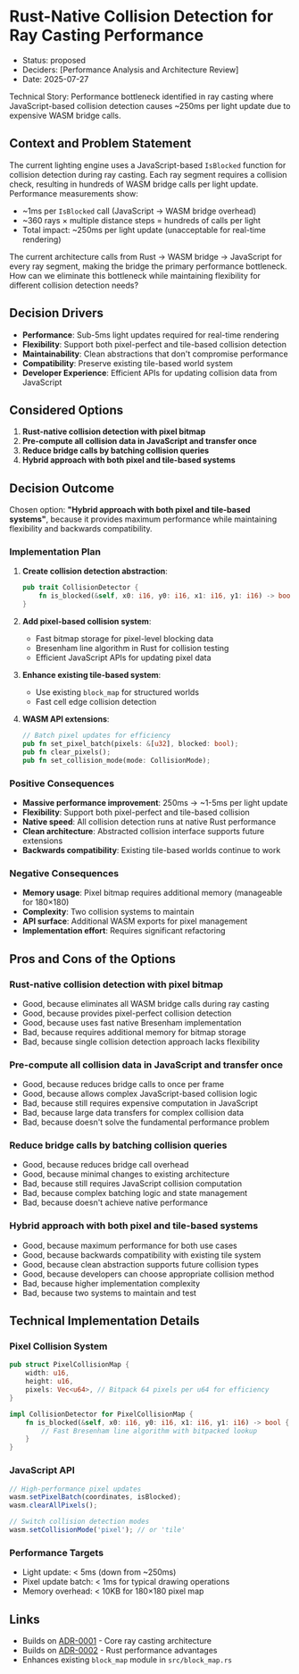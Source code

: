# Rust-Native Collision Detection for Ray Casting Performance

- Status: proposed
- Deciders: [Performance Analysis and Architecture Review]
- Date: 2025-07-27

Technical Story: Performance bottleneck identified in ray casting where JavaScript-based collision detection causes ~250ms per light update due to expensive WASM bridge calls.

## Context and Problem Statement

The current lighting engine uses a JavaScript-based `IsBlocked` function for collision detection during ray casting. Each ray segment requires a collision check, resulting in hundreds of WASM bridge calls per light update. Performance measurements show:

- ~1ms per `IsBlocked` call (JavaScript → WASM bridge overhead)
- ~360 rays × multiple distance steps = hundreds of calls per light
- Total impact: ~250ms per light update (unacceptable for real-time rendering)

The current architecture calls from Rust → WASM bridge → JavaScript for every ray segment, making the bridge the primary performance bottleneck. How can we eliminate this bottleneck while maintaining flexibility for different collision detection needs?

## Decision Drivers

- **Performance**: Sub-5ms light updates required for real-time rendering
- **Flexibility**: Support both pixel-perfect and tile-based collision detection
- **Maintainability**: Clean abstractions that don't compromise performance
- **Compatibility**: Preserve existing tile-based world system
- **Developer Experience**: Efficient APIs for updating collision data from JavaScript

## Considered Options

1. **Rust-native collision detection with pixel bitmap**
2. **Pre-compute all collision data in JavaScript and transfer once**
3. **Reduce bridge calls by batching collision queries**
4. **Hybrid approach with both pixel and tile-based systems**

## Decision Outcome

Chosen option: **"Hybrid approach with both pixel and tile-based systems"**, because it provides maximum performance while maintaining flexibility and backwards compatibility.

### Implementation Plan

1. **Create collision detection abstraction**:
   ```rust
   pub trait CollisionDetector {
       fn is_blocked(&self, x0: i16, y0: i16, x1: i16, y1: i16) -> bool;
   }
   ```

2. **Add pixel-based collision system**:
   - Fast bitmap storage for pixel-level blocking data
   - Bresenham line algorithm in Rust for collision testing
   - Efficient JavaScript APIs for updating pixel data

3. **Enhance existing tile-based system**:
   - Use existing `block_map` for structured worlds
   - Fast cell edge collision detection

4. **WASM API extensions**:
   ```rust
   // Batch pixel updates for efficiency
   pub fn set_pixel_batch(pixels: &[u32], blocked: bool);
   pub fn clear_pixels();
   pub fn set_collision_mode(mode: CollisionMode);
   ```

### Positive Consequences

- **Massive performance improvement**: 250ms → ~1-5ms per light update
- **Flexibility**: Support both pixel-perfect and tile-based collision
- **Native speed**: All collision detection runs at native Rust performance
- **Clean architecture**: Abstracted collision interface supports future extensions
- **Backwards compatibility**: Existing tile-based worlds continue to work

### Negative Consequences

- **Memory usage**: Pixel bitmap requires additional memory (manageable for 180×180)
- **Complexity**: Two collision systems to maintain
- **API surface**: Additional WASM exports for pixel management
- **Implementation effort**: Requires significant refactoring

## Pros and Cons of the Options

### Rust-native collision detection with pixel bitmap

- Good, because eliminates all WASM bridge calls during ray casting
- Good, because provides pixel-perfect collision detection
- Good, because uses fast native Bresenham implementation
- Bad, because requires additional memory for bitmap storage
- Bad, because single collision detection approach lacks flexibility

### Pre-compute all collision data in JavaScript and transfer once

- Good, because reduces bridge calls to once per frame
- Good, because allows complex JavaScript-based collision logic
- Bad, because still requires expensive computation in JavaScript
- Bad, because large data transfers for complex collision data
- Bad, because doesn't solve the fundamental performance problem

### Reduce bridge calls by batching collision queries

- Good, because reduces bridge call overhead
- Good, because minimal changes to existing architecture
- Bad, because still requires JavaScript collision computation
- Bad, because complex batching logic and state management
- Bad, because doesn't achieve native performance

### Hybrid approach with both pixel and tile-based systems

- Good, because maximum performance for both use cases
- Good, because backwards compatibility with existing tile system
- Good, because clean abstraction supports future collision types
- Good, because developers can choose appropriate collision method
- Bad, because higher implementation complexity
- Bad, because two systems to maintain and test

## Technical Implementation Details

### Pixel Collision System
```rust
pub struct PixelCollisionMap {
    width: u16,
    height: u16,
    pixels: Vec<u64>, // Bitpack 64 pixels per u64 for efficiency
}

impl CollisionDetector for PixelCollisionMap {
    fn is_blocked(&self, x0: i16, y0: i16, x1: i16, y1: i16) -> bool {
        // Fast Bresenham line algorithm with bitpacked lookup
    }
}
```

### JavaScript API
```javascript
// High-performance pixel updates
wasm.setPixelBatch(coordinates, isBlocked);
wasm.clearAllPixels();

// Switch collision detection modes
wasm.setCollisionMode('pixel'); // or 'tile'
```

### Performance Targets
- Light update: < 5ms (down from ~250ms)
- Pixel update batch: < 1ms for typical drawing operations
- Memory overhead: < 10KB for 180×180 pixel map

## Links

- Builds on [ADR-0001](0001-bresenham-based-lighting-engine.md) - Core ray casting architecture
- Builds on [ADR-0002](0002-use-rust-for-core-engine.md) - Rust performance advantages
- Enhances existing `block_map` module in `src/block_map.rs` 